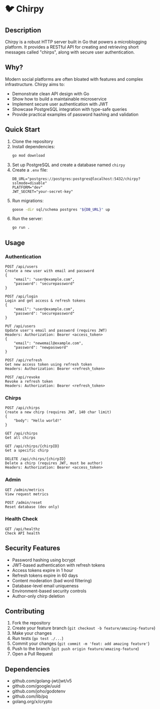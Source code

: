 # 🐦 Chirpy

## Description
Chirpy is a robust HTTP server built in Go that powers a microblogging platform. It provides a RESTful API for creating and retrieving short messages called "chirps", along with secure user authentication.

## Why?
Modern social platforms are often bloated with features and complex infrastructure. Chirpy aims to:
- Demonstrate clean API design with Go
- Show how to build a maintainable microservice
- Implement secure user authentication with JWT
- Showcase PostgreSQL integration with type-safe queries
- Provide practical examples of password hashing and validation

## Quick Start
1. Clone the repository
2. Install dependencies:
   ```bash
   go mod download
   ```
3. Set up PostgreSQL and create a database named `chirpy`
4. Create a `.env` file:
   ```
   DB_URL="postgres://postgres:postgres@localhost:5432/chirpy?sslmode=disable"
   PLATFORM="dev"
   JWT_SECRET="your-secret-key"
   ```
5. Run migrations:
   ```bash
   goose -dir sql/schema postgres "${DB_URL}" up
   ```
6. Run the server:
   ```bash
   go run .
   ```

## Usage

### Authentication
```http
POST /api/users
Create a new user with email and password
{
    "email": "user@example.com",
    "password": "securepassword"
}

POST /api/login
Login and get access & refresh tokens
{
    "email": "user@example.com",
    "password": "securepassword"
}

PUT /api/users
Update user's email and password (requires JWT)
Headers: Authorization: Bearer <access_token>
{
    "email": "newemail@example.com",
    "password": "newpassword"
}

POST /api/refresh
Get new access token using refresh token
Headers: Authorization: Bearer <refresh_token>

POST /api/revoke
Revoke a refresh token
Headers: Authorization: Bearer <refresh_token>
```

### Chirps
```http
POST /api/chirps
Create a new chirp (requires JWT, 140 char limit)
{
    "body": "Hello world!"
}

GET /api/chirps
Get all chirps

GET /api/chirps/{chirpID}
Get a specific chirp

DELETE /api/chirps/{chirpID}
Delete a chirp (requires JWT, must be author)
Headers: Authorization: Bearer <access_token>
```

### Admin
```http
GET /admin/metrics
View request metrics

POST /admin/reset
Reset database (dev only)
```

### Health Check
```http
GET /api/healthz
Check API health
```

## Security Features
- Password hashing using bcrypt
- JWT-based authentication with refresh tokens
- Access tokens expire in 1 hour
- Refresh tokens expire in 60 days
- Content moderation (bad word filtering)
- Database-level email uniqueness
- Environment-based security controls
- Author-only chirp deletion

## Contributing
1. Fork the repository
2. Create your feature branch (`git checkout -b feature/amazing-feature`)
3. Make your changes
4. Run tests (`go test ./...`)
5. Commit your changes (`git commit -m 'feat: add amazing feature'`)
6. Push to the branch (`git push origin feature/amazing-feature`)
7. Open a Pull Request

## Dependencies
- github.com/golang-jwt/jwt/v5
- github.com/google/uuid
- github.com/joho/godotenv
- github.com/lib/pq
- golang.org/x/crypto